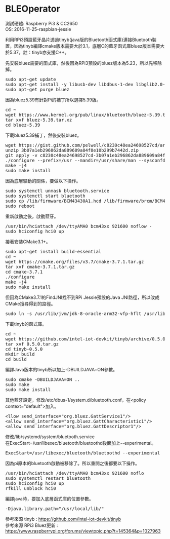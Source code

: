 # BLEOperator
測試硬體: Raspberry Pi3 & CC2650<br>
OS: 2016-11-25-raspbian-jessie<br>

利用RPi3預設藍牙晶片透過tinyb(java版的Bluetooth函式庫)連接Bluetooth裝置，因為tinyb編譯cmake版本需要大於3.1，底層C的藍牙函式庫bluez版本需要大於5.37。註：tinyb亦支援C++。<br>

先安裝bluez需要的函式庫，然後因為RPi3預設的bluez版本為5.23，所以先移除掉。<br>
<pre>sudo apt-get update
sudo apt-get install -y libusb-dev libdbus-1-dev libglib2.0-dev libudev-dev libical-dev libreadline-dev glib2.0
sudo apt-get purge bluez<br></pre>

因為bluez5.39有針對Pi的補丁所以選擇5.39版。<br>
<pre>
cd ~
wget https://www.kernel.org/pub/linux/bluetooth/bluez-5.39.tar.xz
tar xvf bluez-5.39.tar.xz
cd bluez-5.39</pre>
下載bluez5.39補丁，然後安裝bluez。<br>
<pre>
wget https://gist.github.com/pelwell/c8230c48ea24698527cd/archive/3b07a1eb296862da889609a84f8e10b299b7442d.zip
unzip 3b07a1eb296862da889609a84f8e10b299b7442d.zip
git apply -v c8230c48ea24698527cd-3b07a1eb296862da889609a84f8e10b299b7442d/*
./configure --prefix=/usr --mandir=/usr/share/man --sysconfdir=/etc --localstatedir=/var --enable-experimental --with-systemdsystemunitdir=/lib/systemd/system --with-systemduserunitdir=/usr/lib/systemd
make -j4
sudo make install</pre>
因為底層驅動的關係，要做以下操作。<br>
<pre>
sudo systemctl unmask bluetooth.service
sudo systemctl start bluetooth
sudo cp /lib/firmware/BCM43430A1.hcd /lib/firmware/brcm/BCM43430A1.hcd
sudo reboot</pre>
重新啟動之後，啟動藍牙。<br>
<pre>
/usr/bin/hciattach /dev/ttyAMA0 bcm43xx 921600 noflow -
sudo hciconfig hci0 up</pre>
接著安裝CMake3.1+。<br>
<pre>
sudo apt-get install build-essential
cd ~
wget https://cmake.org/files/v3.7/cmake-3.7.1.tar.gz
tar xvf cmake-3.7.1.tar.gz
cd cmake-3.7.1
./configure
make -j4
sudo make install
</pre>
但因為CMake3.7.1的FindJNI找不到RPi Jessie預設的Java JNI路徑，所以改成CMake搜尋得到的路徑。<br>
<pre>sudo ln -s /usr/lib/jvm/jdk-8-oracle-arm32-vfp-hflt /usr/lib/jvm/default-java</pre>
下載tinyb的函式庫。<br>
<pre>
cd ~
wget https://github.com/intel-iot-devkit/tinyb/archive/0.5.0.tar.gz
tar xvf 0.5.0.tar.gz
cd tinyb-0.5.0
mkdir build
cd build</pre>
編譯Java版本的tinyb所以加上-DBUILDJAVA=ON參數。<br>
<pre>
sudo cmake -DBUILDJAVA=ON ..
sudo make
sudo make install</pre>
其他藍牙設定，修改/etc/dbus-1/system.d/bluetooth.conf，在&lt;policy context="default"&gt;加入。<br>
<pre>&lt;llow send_interface="org.bluez.GattService1"/&gt;
&lt;allow send_interface="org.bluez.GattCharacteristic1"/&gt;
&lt;allow send_interface="org.bluez.GattDescriptor1"/&gt;
</pre>
修改/lib/systemd/system/bluetooth.service<br>在ExecStart=/usr/libexec/bluetooth/bluetoothd後面加上--experimental。<br>
<pre>ExecStart=/usr/libexec/bluetooth/bluetoothd --experimental</pre>
因為pi原本的bluetooth啟動被移除了。所以重開之後都要以下操作。<br>
<pre>
/usr/bin/hciattach /dev/ttyAMA0 bcm43xx 921600 noflo
sudo systemctl restart bluetooth
sudo hciconfig hci0 up
rfkill unblock hci0
</pre>
編譯java時，要加入底層函式庫的位置參數。<br>
<pre>
-Djava.library.path="/usr/local/lib/"
</pre>
參考來源 tinyb : https://github.com/intel-iot-devkit/tinyb<br>
參考來源 RPi3 Bluez更新 : https://www.raspberrypi.org/forums/viewtopic.php?t=145364&p=1027963
